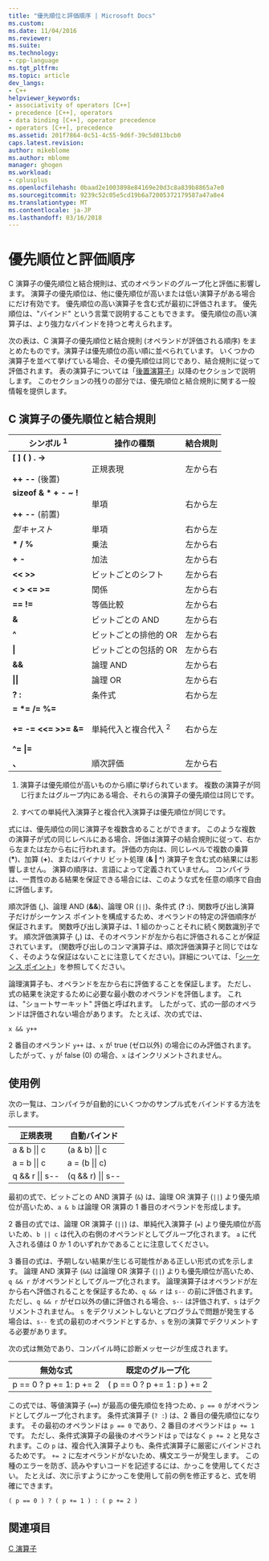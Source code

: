 ```yaml
---
title: "優先順位と評価順序 | Microsoft Docs"
ms.custom: 
ms.date: 11/04/2016
ms.reviewer: 
ms.suite: 
ms.technology:
- cpp-language
ms.tgt_pltfrm: 
ms.topic: article
dev_langs:
- C++
helpviewer_keywords:
- associativity of operators [C++]
- precedence [C++], operators
- data binding [C++], operator precedence
- operators [C++], precedence
ms.assetid: 201f7864-0c51-4c55-9d6f-39c5d013bcb0
caps.latest.revision: 
author: mikeblome
ms.author: mblome
manager: ghogen
ms.workload:
- cplusplus
ms.openlocfilehash: 0baad2e1003898e84169e20d3c8a839b8865a7e0
ms.sourcegitcommit: 9239c52c05e5cd19b6a72005372179587a47a8e4
ms.translationtype: MT
ms.contentlocale: ja-JP
ms.lasthandoff: 03/16/2018
---
```

# <a name="precedence-and-order-of-evaluation"></a>優先順位と評価順序
C 演算子の優先順位と結合規則は、式のオペランドのグループ化と評価に影響します。 演算子の優先順位は、他に優先順位が高いまたは低い演算子がある場合にだけ有効です。 優先順位の高い演算子を含む式が最初に評価されます。 優先順位は、"バインド" という言葉で説明することもできます。 優先順位の高い演算子は、より強力なバインドを持つと考えられます。  
  
 次の表は、C 演算子の優先順位と結合規則 (オペランドが評価される順序) をまとめたものです。演算子は優先順位の高い順に並べられています。 いくつかの演算子を並べて挙げている場合、その優先順位は同じであり、結合規則に従って評価されます。 表の演算子については「[後置演算子](../c-language/postfix-operators.md)」以降のセクションで説明します。 このセクションの残りの部分では、優先順位と結合規則に関する一般情報を提供します。  
  
## <a name="precedence-and-associativity-of-c-operators"></a>C 演算子の優先順位と結合規則  
  
|シンボル <sup>1</sup>|操作の種類|結合規則|  
|-------------|-----------------------|-------------------|  
|**\[ ] ( ) . ->**<br /><br />**++** **--** (後置)|正規表現|左から右|  
**sizeof & \* + - ~ !**<br /><br />**++ --** (前置)|単項|右から左|  
|*型キャスト*|単項|右から左|  
|**\* / %**|乗法|左から右|  
|**+ -**|加法|左から右|  
|**\<\< >>**|ビットごとのシフト|左から右|  
|**\< > \<= >=**|関係|左から右|  
|**== !=**|等価比較|左から右|  
|**&**|ビットごとの AND|左から右|  
|**^**|ビットごとの排他的 OR|左から右|  
|**&#124;**|ビットごとの包括的 OR|左から右|  
|**&&**|論理 AND|左から右|  
|**&#124;&#124;**|論理 OR|左から右|  
|**? :**|条件式|右から左|  
|**= \*= /= %=**<br /><br /> **+= -= \<\<= >>= &=**<br /><br /> **^= &#124;=**|単純代入と複合代入 <sup>2</sup>|右から左|  
|**、**|順次評価|左から右|  
  
 1. 演算子は優先順位が高いものから順に挙げられています。 複数の演算子が同じ行またはグループ内にある場合、それらの演算子の優先順位は同じです。  
  
 2. すべての単純代入演算子と複合代入演算子は優先順位が同じです。  
  
 式には、優先順位の同じ演算子を複数含めることができます。 このような複数の演算子が式の同じレベルにある場合、評価は演算子の結合規則に従って、右から左または左から右に行われます。 評価の方向は、同じレベルで複数の乗算 (**\***)、加算 (**+**)、またはバイナリ ビット処理 (**& &#124; ^**) 演算子を含む式の結果には影響しません。 演算の順序は、言語によって定義されていません。 コンパイラは、一貫性のある結果を保証できる場合には、このような式を任意の順序で自由に評価します。  
  
 順次評価 (**,**)、論理 AND (**&&**)、論理 OR (`||`)、条件式 (**? :**)、関数呼び出し演算子だけがシーケンス ポイントを構成するため、オペランドの特定の評価順序が保証されます。 関数呼び出し演算子は、1 組のかっことそれに続く関数識別子です。 順次評価演算子 (**,**) は、そのオペランドが左から右に評価されることが保証されています。 (関数呼び出しのコンマ演算子は、順次評価演算子と同じではなく、そのような保証はないことに注意してください)。詳細については、「[シーケンス ポイント](../c-language/c-sequence-points.md)」を参照してください。  
  
 論理演算子も、オペランドを左から右に評価することを保証します。 ただし、式の結果を決定するために必要な最小数のオペランドを評価します。 これは、"ショートサーキット" 評価と呼ばれます。 したがって、式の一部のオペランドは評価されない場合があります。 たとえば、次の式では、  
  
`x && y++`  
  
 2 番目のオペランド `y++` は、`x` が true (ゼロ以外) の場合にのみ評価されます。 したがって、`y` が false (0) の場合、`x` はインクリメントされません。  
  
## <a name="examples"></a>使用例
  
 次の一覧は、コンパイラが自動的にいくつかのサンプル式をバインドする方法を示します。  

|正規表現|自動バインド|  
|----------------|-----------------------|  
|a & b &#124;&#124; c|(a & b) &#124;&#124; c|  
|a = b &#124;&#124; c|a = (b &#124;&#124; c)|  
|q && r &#124;&#124; s--|(q && r) &#124;&#124; s--|  

 最初の式で、ビットごとの AND 演算子 (`&`) は、論理 OR 演算子 (`||`) より優先順位が高いため、`a & b` は論理 OR 演算の 1 番目のオペランドを形成します。  
  
 2 番目の式では、論理 OR 演算子 (`||`) は、単純代入演算子 (`=`) より優先順位が高いため、`b || c` は代入の右側のオペランドとしてグループ化されます。 `a` に代入される値は 0 か 1 のいずれかであることに注意してください。  
  
 3 番目の式は、予期しない結果が生じる可能性がある正しい形式の式を示します。 論理 AND 演算子 (`&&`) は論理 OR 演算子 (`||`) よりも優先順位が高いため、`q && r` がオペランドとしてグループ化されます。 論理演算子はオペランドが左から右へ評価されることを保証するため、`q && r` は `s--` の前に評価されます。 ただし、`q && r` がゼロ以外の値に評価される場合、`s--` は評価されず、`s` はデクリメントされません。 `s` をデクリメントしないとプログラムで問題が発生する場合は、`s--` を式の最初のオペランドとするか、`s` を別の演算でデクリメントする必要があります。  
  
 次の式は無効であり、コンパイル時に診断メッセージが生成されます。  
  
|無効な式|既定のグループ化|  
|------------------------|----------------------|  
|p == 0 ? p += 1: p += 2|( p == 0 ? p += 1 : p ) += 2|  
  
 この式では、等値演算子 (`==`) が最高の優先順位を持つため、`p == 0` がオペランドとしてグループ化されます。 条件式演算子 (`? :`) は、2 番目の優先順位になります。 その最初のオペランドは `p == 0` であり、2 番目のオペランドは `p += 1` です。 ただし、条件式演算子の最後のオペランドは `p` ではなく `p += 2` と見なされます。この `p` は、複合代入演算子よりも、条件式演算子に厳密にバインドされるためです。 `+= 2` に左オペランドがないため、構文エラーが発生します。 この種のエラーを防ぎ、読みやすいコードを記述するには、かっこを使用してください。 たとえば、次に示すようにかっこを使用して前の例を修正すると、式を明確にできます。  
  
`( p == 0 ) ? ( p += 1 ) : ( p += 2 )`  
  
## <a name="see-also"></a>関連項目  
 [C 演算子](../c-language/c-operators.md)
